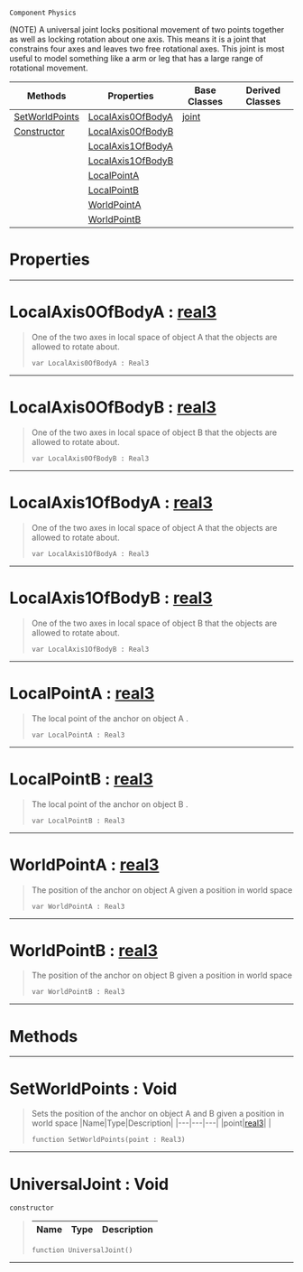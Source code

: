  `Component` `Physics`



(NOTE) A universal joint locks positional movement of two points together as well as locking rotation about one axis. This means it is a joint that constrains four axes and leaves two free rotational axes. This joint is most useful to model something like a arm or leg that has a large range of rotational movement.

|Methods|Properties|Base Classes|Derived Classes|
|---|---|---|---|
|[ SetWorldPoints](https://github.com/PlasmaEngine/PlasmaDocs/blob/master/code_reference/class_reference/universaljoint.markdown#setworldpoints-void)|[ LocalAxis0OfBodyA](https://github.com/PlasmaEngine/PlasmaDocs/blob/master/code_reference/class_reference/universaljoint.markdown#localaxis0ofbodya-plasma-e)|[joint](https://github.com/PlasmaEngine/PlasmaDocs/blob/master/code_reference/class_reference/joint.markdown)| |
|[ Constructor](https://github.com/PlasmaEngine/PlasmaDocs/blob/master/code_reference/class_reference/universaljoint.markdown#universaljoint-void)|[ LocalAxis0OfBodyB](https://github.com/PlasmaEngine/PlasmaDocs/blob/master/code_reference/class_reference/universaljoint.markdown#localaxis0ofbodyb-plasma-e)| | |
| |[ LocalAxis1OfBodyA](https://github.com/PlasmaEngine/PlasmaDocs/blob/master/code_reference/class_reference/universaljoint.markdown#localaxis1ofbodya-plasma-e)| | |
| |[ LocalAxis1OfBodyB](https://github.com/PlasmaEngine/PlasmaDocs/blob/master/code_reference/class_reference/universaljoint.markdown#localaxis1ofbodyb-plasma-e)| | |
| |[ LocalPointA](https://github.com/PlasmaEngine/PlasmaDocs/blob/master/code_reference/class_reference/universaljoint.markdown#localpointa-plasma-engine)| | |
| |[ LocalPointB](https://github.com/PlasmaEngine/PlasmaDocs/blob/master/code_reference/class_reference/universaljoint.markdown#localpointb-plasma-engine)| | |
| |[ WorldPointA](https://github.com/PlasmaEngine/PlasmaDocs/blob/master/code_reference/class_reference/universaljoint.markdown#worldpointa-plasma-engine)| | |
| |[ WorldPointB](https://github.com/PlasmaEngine/PlasmaDocs/blob/master/code_reference/class_reference/universaljoint.markdown#worldpointb-plasma-engine)| | |


 #  Properties


---  
 #  LocalAxis0OfBodyA : [real3](https://github.com/PlasmaEngine/PlasmaDocs/blob/master/code_reference/lightning_base_types/real3.markdown)

> One of the two axes in local space of object A that the objects are allowed to rotate about.
> ``` lang=cpp, name=Lightning
> var LocalAxis0OfBodyA : Real3


---  
 #  LocalAxis0OfBodyB : [real3](https://github.com/PlasmaEngine/PlasmaDocs/blob/master/code_reference/lightning_base_types/real3.markdown)

> One of the two axes in local space of object B that the objects are allowed to rotate about.
> ``` lang=cpp, name=Lightning
> var LocalAxis0OfBodyB : Real3


---  
 #  LocalAxis1OfBodyA : [real3](https://github.com/PlasmaEngine/PlasmaDocs/blob/master/code_reference/lightning_base_types/real3.markdown)

> One of the two axes in local space of object A that the objects are allowed to rotate about.
> ``` lang=cpp, name=Lightning
> var LocalAxis1OfBodyA : Real3


---  
 #  LocalAxis1OfBodyB : [real3](https://github.com/PlasmaEngine/PlasmaDocs/blob/master/code_reference/lightning_base_types/real3.markdown)

> One of the two axes in local space of object B that the objects are allowed to rotate about.
> ``` lang=cpp, name=Lightning
> var LocalAxis1OfBodyB : Real3


---  
 #  LocalPointA : [real3](https://github.com/PlasmaEngine/PlasmaDocs/blob/master/code_reference/lightning_base_types/real3.markdown)

> The local point of the anchor on object A . 
> ``` lang=cpp, name=Lightning
> var LocalPointA : Real3


---  
 #  LocalPointB : [real3](https://github.com/PlasmaEngine/PlasmaDocs/blob/master/code_reference/lightning_base_types/real3.markdown)

> The local point of the anchor on object B . 
> ``` lang=cpp, name=Lightning
> var LocalPointB : Real3


---  
 #  WorldPointA : [real3](https://github.com/PlasmaEngine/PlasmaDocs/blob/master/code_reference/lightning_base_types/real3.markdown)

> The position of the anchor on object A given a position in world space 
> ``` lang=cpp, name=Lightning
> var WorldPointA : Real3


---  
 #  WorldPointB : [real3](https://github.com/PlasmaEngine/PlasmaDocs/blob/master/code_reference/lightning_base_types/real3.markdown)

> The position of the anchor on object B given a position in world space 
> ``` lang=cpp, name=Lightning
> var WorldPointB : Real3


---  
 #  Methods


---  
 #  SetWorldPoints : Void

> Sets the position of the anchor on object A and B given a position in world space 
> |Name|Type|Description|
> |---|---|---|
> |point|[real3](https://github.com/PlasmaEngine/PlasmaDocs/blob/master/code_reference/lightning_base_types/real3.markdown)| |
> ``` lang=cpp, name=Lightning
> function SetWorldPoints(point : Real3)
> ``` 


---  
 #  UniversalJoint : Void

 `constructor`

> 
> |Name|Type|Description|
> |---|---|---|
> ``` lang=cpp, name=Lightning
> function UniversalJoint()
> ``` 


---  
 

 